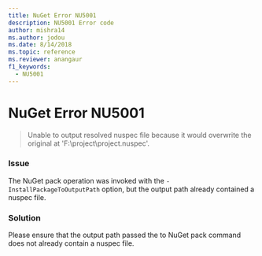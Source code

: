 ```yaml
---
title: NuGet Error NU5001
description: NU5001 Error code
author: mishra14
ms.author: jodou
ms.date: 8/14/2018
ms.topic: reference
ms.reviewer: anangaur
f1_keywords: 
  - NU5001
---
```


# NuGet Error NU5001
> Unable to output resolved nuspec file because it would overwrite the original at 'F:\project\project.nuspec'.

### Issue

The NuGet pack operation was invoked with the `-InstallPackageToOutputPath` option, but the output path already contained a  nuspec file.


### Solution

Please ensure that the output path passed the to NuGet pack command does not already contain a nuspec file.

